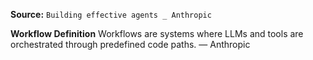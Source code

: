 **Source:** `Building effective agents _ Anthropic`

**Workflow Definition**
Workflows are systems where LLMs and tools are orchestrated through predefined code paths. — Anthropic
